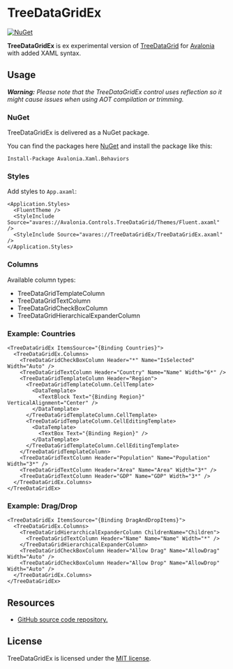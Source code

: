 # TreeDataGridEx

[![NuGet](https://img.shields.io/nuget/v/TreeDataGridEx.svg)](https://www.nuget.org/packages/TreeDataGridEx)

**TreeDataGridEx** is ex experimental version of [TreeDataGrid](https://github.com/AvaloniaUI/Avalonia.Controls.TreeDataGrid) for [Avalonia](https://github.com/AvaloniaUI/Avalonia) with added XAML syntax.

## Usage

_**Warning:** Please note that the TreeDataGridEx control uses reflection so it might cause issues when using AOT compilation or trimming._

### NuGet

TreeDataGridEx is delivered as a NuGet package.

You can find the packages here [NuGet](https://www.nuget.org/packages/TreeDataGridEx/) and install the package like this:

`Install-Package Avalonia.Xaml.Behaviors`

### Styles

Add styles to `App.axaml`:

```xaml
<Application.Styles>
  <FluentTheme />
  <StyleInclude Source="avares://Avalonia.Controls.TreeDataGrid/Themes/Fluent.axaml" />
  <StyleInclude Source="avares://TreeDataGridEx/TreeDataGridEx.axaml" />
</Application.Styles>
```

### Columns

Available column types:
- TreeDataGridTemplateColumn
- TreeDataGridTextColumn
- TreeDataGridCheckBoxColumn
- TreeDataGridHierarchicalExpanderColumn

### Example: Countries

```xaml
<TreeDataGridEx ItemsSource="{Binding Countries}">
  <TreeDataGridEx.Columns>
    <TreeDataGridCheckBoxColumn Header="*" Name="IsSelected" Width="Auto" />
    <TreeDataGridTextColumn Header="Country" Name="Name" Width="6*" />
    <TreeDataGridTemplateColumn Header="Region">
      <TreeDataGridTemplateColumn.CellTemplate>
        <DataTemplate>
          <TextBlock Text="{Binding Region}" VerticalAlignment="Center" />
        </DataTemplate>
      </TreeDataGridTemplateColumn.CellTemplate>
      <TreeDataGridTemplateColumn.CellEditingTemplate>
        <DataTemplate>
          <TextBox Text="{Binding Region}" />
        </DataTemplate>
      </TreeDataGridTemplateColumn.CellEditingTemplate>
    </TreeDataGridTemplateColumn>
    <TreeDataGridTextColumn Header="Population" Name="Population" Width="3*" />
    <TreeDataGridTextColumn Header="Area" Name="Area" Width="3*" />
    <TreeDataGridTextColumn Header="GDP" Name="GDP" Width="3*" />
  </TreeDataGridEx.Columns>
</TreeDataGridEx>
```

### Example: Drag/Drop

```xaml
<TreeDataGridEx ItemsSource="{Binding DragAndDropItems}">
  <TreeDataGridEx.Columns>
    <TreeDataGridHierarchicalExpanderColumn ChildrenName="Children">
      <TreeDataGridTextColumn Header="Name" Name="Name" Width="*" />
    </TreeDataGridHierarchicalExpanderColumn>
    <TreeDataGridCheckBoxColumn Header="Allow Drag" Name="AllowDrag" Width="Auto" />
    <TreeDataGridCheckBoxColumn Header="Allow Drop" Name="AllowDrop" Width="Auto" />
  </TreeDataGridEx.Columns>
</TreeDataGridEx>
```

## Resources

* [GitHub source code repository.](https://github.com/wieslawsoltes/TreeDataGridEx)

## License

TreeDataGridEx is licensed under the [MIT license](LICENSE.TXT).

